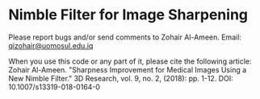 # Nimble Filter for Image Sharpening

Please report bugs and/or send comments to Zohair Al-Ameen.
Email: qizohair@uomosul.edu.iq

When you use this code or any part of it, please cite the following article:  
Zohair Al-Ameen. "Sharpness Improvement for Medical Images Using a New Nimble Filter." 3D Research, vol. 9, no. 2, (2018): pp. 1-12. DOI: 10.1007/s13319-018-0164-0
